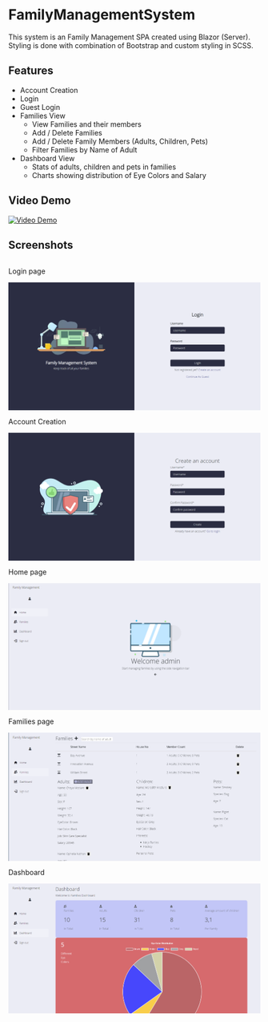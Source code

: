 # FamilyManagementSystem
This system is an Family Management SPA created using Blazor (Server).
Styling is done with combination of Bootstrap and custom styling in SCSS. 

## Features
*   Account Creation
*   Login
*   Guest Login
*   Families View
      *   View Families and their members
      *   Add / Delete Families
      *   Add / Delete Family Members (Adults, Children, Pets)  
      *   Filter Families by Name of Adult
*   Dashboard View
      *   Stats of adults, children and pets in families
      *   Charts showing distribution of Eye Colors and Salary  
## Video Demo
[![Video Demo](http://img.youtube.com/vi/FrDp7ZJk8D0/0.jpg)](https://www.youtube.com/watch?v=FrDp7ZJk8D0&feature=youtu.be&ab_channel=MBui)


## Screenshots
<div style="display: flex; flex-direction: column">
<p>Login page</p>
<img src="wwwroot/images/screenshots/login_page.png" alt="Login page screenshot"/>
<p>Account Creation</p>
<img src="wwwroot/images/screenshots/account-creation_page.png" alt="Account creation page screenshot">
<p>Home page</p>
<img src="wwwroot/images/screenshots/home_page.png" alt="Home Page screenshot">
<p>Families page</p>
<img src="wwwroot/images/screenshots/families_page.png" alt="Families page screenshot">
<p>Dashboard</p>
<img src="wwwroot/images/screenshots/dashboard_page.png" alt="Dashboard page screenshot">
</div>
